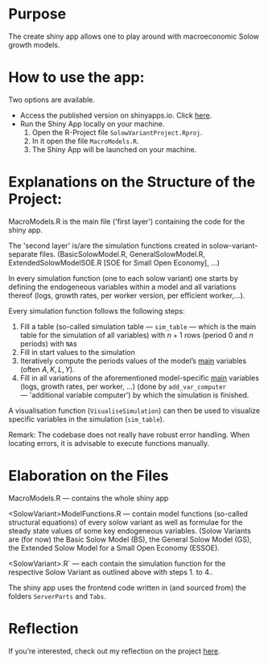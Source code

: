 # Purpose

The create shiny app allows one to play around with macroeconomic Solow growth models.

# How to use the app:
Two options are available.

- Access the published version on shinyapps.io.
  Click [here](https://sebastianshinyapps.shinyapps.io/SolowVariants/).
- Run the Shiny App locally on your machine.
  1. Open the R-Project file `SolowVariantProject.Rproj`.
  2. In it open the file `MacroModels.R`.
  3. The Shiny App will be launched on your machine.


# Explanations on the Structure of the Project:
MacroModels.R is the main file ('first layer') containing the code for the shiny app. 

The 'second layer' is/are the simulation functions created in solow-variant-separate files. (BasicSolowModel.R, GeneralSolowModel.R, ExtendedSolowModelSOE.R [SOE for Small Open Economy], ...)

In every simulation function (one to each solow variant) one starts by defining the endogeneous variables within a model and all variations thereof (logs, growth rates, per worker version, per efficient worker,...). 

Every simulation function follows the following steps:

1. Fill a table (so-called simulation table — `sim_table` — which is the main table for the simulation of all variables) with $n+1$ rows (period $0$ and $n$ periods) with `NA`s
2. Fill in start values to the simulation
3. Iteratively compute the periods values of the model’s <u>main</u> variables (often $A, K, L, Y$).
4. Fill in all variations of the aforementioned model-specific <u>main</u> variables (logs, growth rates, per worker, ...) (done by `add_var_computer` — 'additional variable computer') by which the simulation is finished.

A visualisation function (`VisualiseSimulation`) can then be used to visualize specific variables in the simulation (`sim_table`).

Remark: The codebase does not really have robust error handling. When locating errors, it is advisable to execute functions manually. 

# Elaboration on the Files
MacroModels.R — contains the whole shiny app

\<SolowVariant\>ModelFunctions.R — contain model functions (so-called structural equations) of every solow variant as well as formulae for the steady state values of some key endogeneous variables.
(Solow Variants are (for now) the Basic Solow Model (BS), the General Solow Model (GS), the Extended Solow Model for a Small Open Economy (ESSOE).

\<SolowVariant\>.R` — each contain the simulation function for the respective Solow Variant as outlined above with steps 1. to 4..

The shiny app uses the frontend code written in (and sourced from) the folders `ServerParts` and `Tabs`.

# Reflection

If you’re interested, check out my reflection on the project [here](https://github.com/SebastianBehrens/SolowVariants/blob/main/Project%20Reflection.md).

